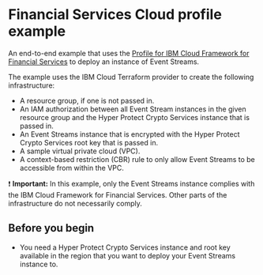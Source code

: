  # Financial Services Cloud profile example

An end-to-end example that uses the [Profile for IBM Cloud Framework for Financial Services](https://github.com/terraform-ibm-modules/terraform-ibm-event-streams/tree/main/modules/fscloud) to deploy an instance of Event Streams.

The example uses the IBM Cloud Terraform provider to create the following infrastructure:

- A resource group, if one is not passed in.
- An IAM authorization between all Event Stream instances in the given resource group and the Hyper Protect Crypto Services instance that is passed in.
- An Event Streams instance that is encrypted with the Hyper Protect Crypto Services root key that is passed in.
- A sample virtual private cloud (VPC).
- A context-based restriction (CBR) rule to only allow Event Streams to be accessible from within the VPC.

:exclamation: **Important:** In this example, only the Event Streams instance complies with the IBM Cloud Framework for Financial Services. Other parts of the infrastructure do not necessarily comply.

## Before you begin

- You need a Hyper Protect Crypto Services instance and root key available in the region that you want to deploy your Event Streams instance to.
